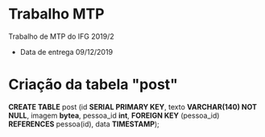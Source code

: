 # Trabalho MTP
Trabalho de MTP do IFG 2019/2

* Data de entrega
09/12/2019

# Criação da tabela "post"
**CREATE TABLE** post (id **SERIAL PRIMARY KEY**, texto **VARCHAR(140) NOT NULL**, imagem **bytea**, pessoa_id **int**, **FOREIGN KEY** (pessoa_id) **REFERENCES** pessoa(id), data **TIMESTAMP**);
